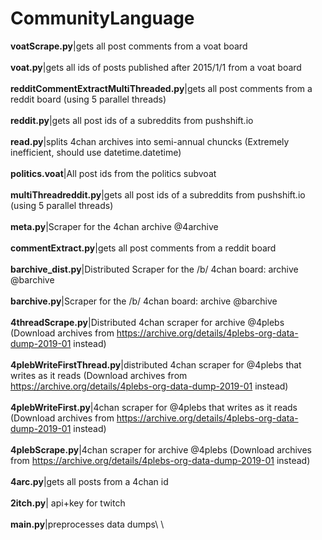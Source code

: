 # CommunityLanguage
**voatScrape.py**|gets all post comments from a voat board \
\
**voat.py**|gets all ids of posts published after 2015/1/1 from a voat board\
\
**redditCommentExtractMultiThreaded.py**|gets all post comments from a reddit board (using 5 parallel threads)\
\
**reddit.py**|gets all post ids of a subreddits from pushshift.io\
\
**read.py**|splits 4chan archives into semi-annual chuncks (Extremely inefficient, should use datetime.datetime)\
\
**politics.voat**|All post ids from the politics subvoat\
\
**multiThreadreddit.py**|gets all post ids of a subreddits from pushshift.io (using 5 parallel threads)\
\
**meta.py**|Scraper for the 4chan archive @4archive\
\
**commentExtract.py**|gets all post comments from a reddit board\
\
**barchive_dist.py**|Distributed Scraper for the /b/ 4chan board: archive @barchive\
\
**barchive.py**|Scraper for the /b/ 4chan board: archive @barchive\
\
**4threadScrape.py**|Distributed 4chan scraper for archive @4plebs (Download archives from https://archive.org/details/4plebs-org-data-dump-2019-01 instead)\
\
**4plebWriteFirstThread.py**|distributed 4chan scraper for @4plebs that writes as it reads (Download archives from https://archive.org/details/4plebs-org-data-dump-2019-01 instead)\
\
**4plebWriteFirst.py**|4chan scraper for @4plebs that writes as it reads (Download archives from https://archive.org/details/4plebs-org-data-dump-2019-01 instead)\
\
**4plebScrape.py**|4chan scraper for archive @4plebs (Download archives from https://archive.org/details/4plebs-org-data-dump-2019-01 instead)\
\
**4arc.py**|gets all posts from a 4chan id\
\
**2itch.py**| api+key for twitch\
\
**main.py**|preprocesses data dumps\ 
\
